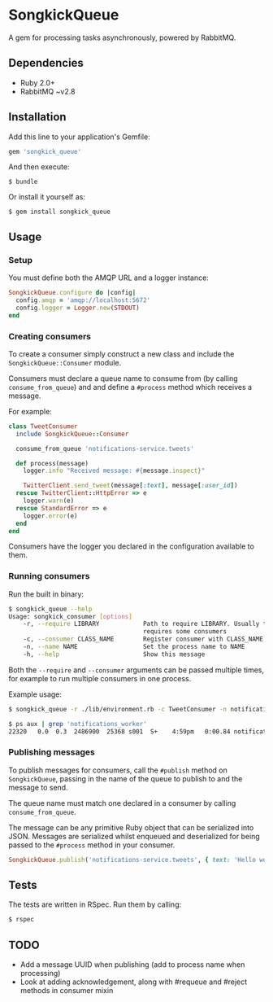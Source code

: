 # SongkickQueue

A gem for processing tasks asynchronously, powered by RabbitMQ.

## Dependencies

* Ruby 2.0+
* RabbitMQ ~v2.8

## Installation

Add this line to your application's Gemfile:

```ruby
gem 'songkick_queue'
```

And then execute:

    $ bundle

Or install it yourself as:

    $ gem install songkick_queue

## Usage

### Setup

You must define both the AMQP URL and a logger instance:

```ruby
SongkickQueue.configure do |config|
  config.amqp = 'amqp://localhost:5672'
  config.logger = Logger.new(STDOUT)
end
```

### Creating consumers

To create a consumer simply construct a new class and include the `SongkickQueue::Consumer`
module.

Consumers must declare a queue name to consume from (by calling `consume_from_queue`) and
and define a `#process` method which receives a message.

For example:

```ruby
class TweetConsumer
  include SongkickQueue::Consumer

  consume_from_queue 'notifications-service.tweets'

  def process(message)
    logger.info "Received message: #{message.inspect}"

    TwitterClient.send_tweet(message[:text], message[:user_id])
  rescue TwitterClient::HttpError => e
    logger.warn(e)
  rescue StandardError => e
    logger.error(e)
  end
end
```

Consumers have the logger you declared in the configuration available to them.

### Running consumers

Run the built in binary:

```sh
$ songkick_queue --help
Usage: songkick_consumer [options]
    -r, --require LIBRARY            Path to require LIBRARY. Usually this will be a file that
                                     requires some consumers
    -c, --consumer CLASS_NAME        Register consumer with CLASS_NAME
    -n, --name NAME                  Set the process name to NAME
    -h, --help                       Show this message
```

Both the `--require` and `--consumer` arguments can be passed multiple times, for example to run
multiple consumers in one process.

Example usage:

```sh
$ songkick_queue -r ./lib/environment.rb -c TweetConsumer -n notifications_worker
```

```sh
$ ps aux | grep 'notifications_worker'
22320   0.0  0.3  2486900  25368 s001  S+    4:59pm   0:00.84 notifications_worker[idle]
```

### Publishing messages

To publish messages for consumers, call the `#publish` method on `SongkickQueue`, passing in the
name of the queue to publish to and the message to send.

The queue name must match one declared in a consumer by calling `consume_from_queue`.

The message can be any primitive Ruby object that can be serialized into JSON. Messages are
serialized whilst enqueued and deserialized for being passed to the `#process` method in your
consumer.

```ruby
SongkickQueue.publish('notifications-service.tweets', { text: 'Hello world', user_id: 57237722 })
```

## Tests

The tests are written in RSpec. Run them by calling:

```sh
$ rspec
```

## TODO

* Add a message UUID when publishing (add to process name when processing)
* Look at adding acknowledgement, along with #requeue and #reject methods in consumer mixin
